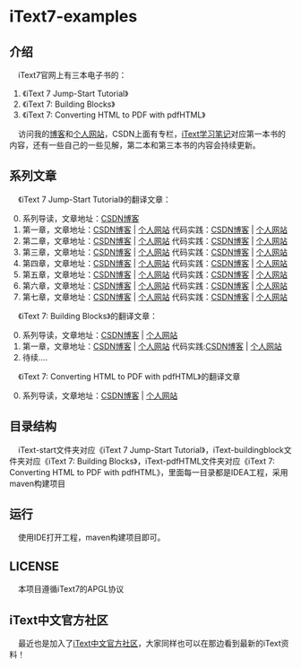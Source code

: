# iText7-examples

## 介绍

&nbsp;&nbsp;&nbsp;&nbsp;iText7官网上有三本电子书的：  

1. 《iText 7 Jump-Start Tutorial》
2. 《iText 7: Building Blocks》
3. 《iText 7: Converting HTML to PDF with pdfHTML》  

&nbsp;&nbsp;&nbsp;&nbsp;访问我的[博客](https://blog.csdn.net/u012397189)和[个人网站](http://www.cuteke.cn)，CSDN上面有专栏，[iText学习笔记](https://blog.csdn.net/column/details/18037.html)对应第一本书的内容，还有一些自己的一些见解，第二本和第三本书的内容会持续更新。


## 系列文章

&nbsp;&nbsp;&nbsp;&nbsp;《iText 7 Jump-Start Tutorial》的翻译文章：

0. 系列导读，文章地址：[CSDN博客](https://blog.csdn.net/u012397189/article/details/52161418)
1. 第一章，文章地址：[CSDN博客](https://blog.csdn.net/u012397189/article/details/52161461) | [个人网站](http://www.cuteke.cn/u/CuteKe/blogs/7)   代码实践：[CSDN博客](https://blog.csdn.net/u012397189/article/details/74926755) | [个人网站](http://www.cuteke.cn/u/CuteKe/blogs/10)
2. 第二章，文章地址：[CSDN博客](https://blog.csdn.net/u012397189/article/details/76726576) | [个人网站](http://www.cuteke.cn/u/CuteKe/blogs/15)   代码实践：[CSDN博客](https://blog.csdn.net/u012397189/article/details/77119609) | [个人网站](http://www.cuteke.cn/u/CuteKe/blogs/16)
3. 第三章，文章地址：[CSDN博客](https://blog.csdn.net/u012397189/article/details/77540464) | [个人网站](http://www.cuteke.cn/u/CuteKe/blogs/17)   代码实践：[CSDN博客](https://blog.csdn.net/u012397189/article/details/77541052) | [个人网站](http://www.cuteke.cn/u/CuteKe/blogs/18)
4. 第四章，文章地址：[CSDN博客](https://blog.csdn.net/u012397189/article/details/77942866) | [个人网站](http://www.cuteke.cn/u/CuteKe/blogs/19)   代码实践：[CSDN博客](https://blog.csdn.net/u012397189/article/details/77945763) | [个人网站](http://www.cuteke.cn/u/CuteKe/blogs/38)
5. 第五章，文章地址：[CSDN博客](https://blog.csdn.net/u012397189/article/details/78558619) | [个人网站](http://www.cuteke.cn/u/CuteKe/blogs/24)   代码实践：[CSDN博客](https://blog.csdn.net/u012397189/article/details/78559277) | [个人网站](http://www.cuteke.cn/u/CuteKe/blogs/25)
6. 第六章，文章地址：[CSDN博客](https://blog.csdn.net/u012397189/article/details/78742207) | [个人网站](http://www.cuteke.cn/u/CuteKe/blogs/26)   代码实践：[CSDN博客](https://blog.csdn.net/u012397189/article/details/78745027) | [个人网站](http://www.cuteke.cn/u/CuteKe/blogs/27)
7. 第七章，文章地址：[CSDN博客](https://blog.csdn.net/u012397189/article/details/78882454) | [个人网站](http://www.cuteke.cn/u/CuteKe/blogs/29)   代码实践：[CSDN博客](https://blog.csdn.net/u012397189/article/details/78885790) | [个人网站](http://www.cuteke.cn/u/CuteKe/blogs/30)

&nbsp;&nbsp;&nbsp;&nbsp;《iText 7: Building Blocks》的翻译文章：

0. 系列导读，文章地址：[CSDN博客](https://blog.csdn.net/u012397189/article/details/79834501) | [个人网站](http://www.cuteke.cn/u/CuteKe/blogs/35)
1. 第一章，文章地址：[CSDN博客](https://blog.csdn.net/u012397189/article/details/79888252) | [个人网站](http://www.cuteke.cn/u/CuteKe/blogs/36)  代码实践:[CSDN博客](https://blog.csdn.net/u012397189/article/details/79915660) | [个人网站](http://www.cuteke.cn/u/CuteKe/blogs/37)
2. 待续....

&nbsp;&nbsp;&nbsp;&nbsp;《iText 7: Converting HTML to PDF with pdfHTML》的翻译文章

0. 系列导读，文章地址：[CSDN博客](https://blog.csdn.net/u012397189/article/details/80817868) | [个人网站](http://www.cuteke.cn/u/CuteKe/blogs/45)

## 目录结构

&nbsp;&nbsp;&nbsp;&nbsp;iText-start文件夹对应《iText 7 Jump-Start Tutorial》，iText-buildingblock文件夹对应《iText 7: Building Blocks》，iText-pdfHTML文件夹对应《iText 7: Converting HTML to PDF with pdfHTML》，里面每一目录都是IDEA工程，采用maven构建项目

## 运行

&nbsp;&nbsp;&nbsp;&nbsp;使用IDE打开工程，maven构建项目即可。


## LICENSE

&nbsp;&nbsp;&nbsp;&nbsp;本项目遵循iText7的APGL协议

## iText中文官方社区

&nbsp;&nbsp;&nbsp;&nbsp;最近也是加入了[iText中文官方社区](https://github.com/iTextCN)，大家同样也可以在那边看到最新的iText资料！
